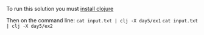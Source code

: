 To run this solution you must [install clojure](https://clojure.org/guides/getting_started)

Then on the command line:
  `cat input.txt | clj -X day5/ex1`
  `cat input.txt | clj -X day5/ex2`




